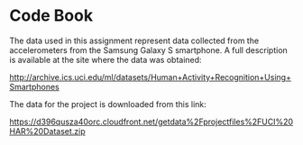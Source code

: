 # Code Book

The data used in this assignment represent data collected from the
accelerometers from the Samsung Galaxy S smartphone. A full description is
available at the site where the data was obtained: 

http://archive.ics.uci.edu/ml/datasets/Human+Activity+Recognition+Using+Smartphones

The data for the project is downloaded from this link: 

https://d396qusza40orc.cloudfront.net/getdata%2Fprojectfiles%2FUCI%20HAR%20Dataset.zip